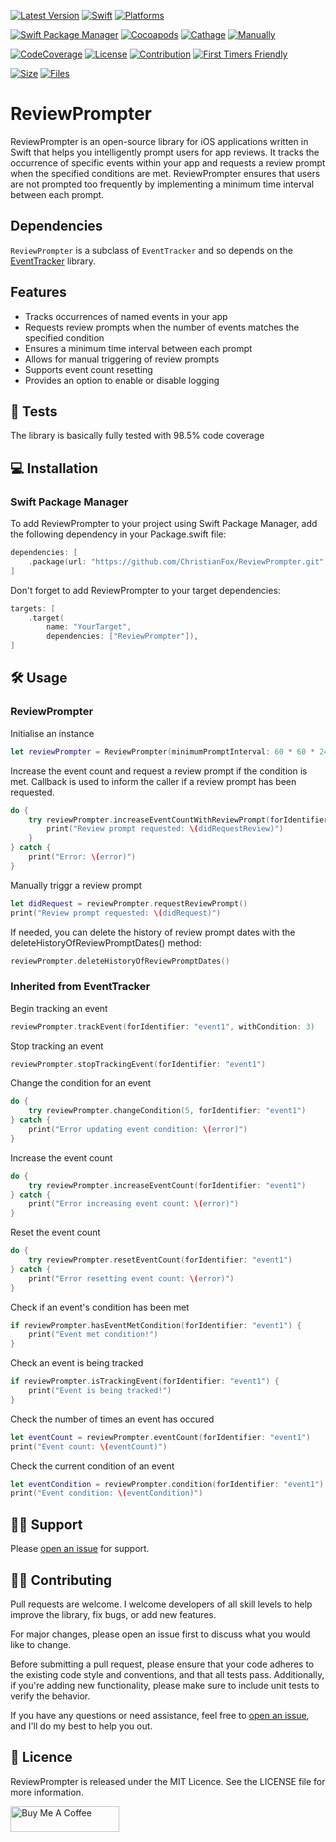 [![Latest Version](https://img.shields.io/github/v/tag/ChristianFox/ReviewPrompter?sort=semver&label=Version&color=orange)](https://github.com/ChristianFox/ReviewPrompter/)
[![Swift](https://img.shields.io/badge/Swift-5.7-orange)](https://img.shields.io/badge/Swift-5.7-orange)
[![Platforms](https://img.shields.io/badge/Platforms-macOS_iOS-orange)](https://img.shields.io/badge/Platforms-macOS_iOS_tvOS_watchOS_Linux_Windows-orange)

[![Swift Package Manager](https://img.shields.io/badge/Swift_Package_Manager-yes-green)](https://img.shields.io/badge/Swift_Package_Manager-yes-green)
[![Cocoapods](https://img.shields.io/badge/Cocoapods-no-red)](https://img.shields.io/badge/Cocoapods-no-red)
[![Cathage](https://img.shields.io/badge/Cathage-no-red)](https://img.shields.io/badge/Cathage-no-red)
[![Manually](https://img.shields.io/badge/Manual_Import-yes-green)](https://img.shields.io/badge/Manually_Added-sure-green)

[![CodeCoverage](https://img.shields.io/badge/Code%20Coverage-98.5%25-green)](https://img.shields.io/badge/Code%20Coverage-98.5%25-green)
[![License](https://img.shields.io/badge/license-mit-blue.svg)](https://github.com/ChristianFox/ReviewPrompter/blob/master/LICENSE)
[![Contribution](https://img.shields.io/badge/Contributions-Welcome-blue)](https://github.com/ChristianFox/ReviewPrompter/labels/contribute)
[![First Timers Friendly](https://img.shields.io/badge/First_Timers-Welcome-blue)](https://github.com/ChristianFox/ReviewPrompter/labels/contribute)

[![Size](https://img.shields.io/github/repo-size/ChristianFox/ReviewPrompter?color=orange)](https://img.shields.io/github/repo-size/ChristianFox/ReviewPrompter?color=orange)
[![Files](https://img.shields.io/github/directory-file-count/ChristianFox/ReviewPrompter?color=orange)](https://img.shields.io/github/directory-file-count/ChristianFox/ReviewPrompter?color=orange)


# ReviewPrompter

ReviewPrompter is an open-source library for iOS applications written in Swift that helps you intelligently prompt users for app reviews. It tracks the occurrence of specific events within your app and requests a review prompt when the specified conditions are met. ReviewPrompter ensures that users are not prompted too frequently by implementing a minimum time interval between each prompt.

## Dependencies

`ReviewPrompter` is a subclass of `EventTracker` and so depends on the [EventTracker](http://github.com/ChristianFox/EventTracker) library.

## Features

- Tracks occurrences of named events in your app
- Requests review prompts when the number of events matches the specified condition
- Ensures a minimum time interval between each prompt
- Allows for manual triggering of review prompts
- Supports event count resetting
- Provides an option to enable or disable logging

## 🧪 Tests

The library is basically fully tested with 98.5% code coverage

## 💻 Installation

### Swift Package Manager
To add ReviewPrompter to your project using Swift Package Manager, add the following dependency in your Package.swift file:

```swift
dependencies: [
    .package(url: "https://github.com/ChristianFox/ReviewPrompter.git", from: "1.0.0")
]
```

Don't forget to add ReviewPrompter to your target dependencies:

```swift
targets: [
    .target(
        name: "YourTarget",
        dependencies: ["ReviewPrompter"]),
]
```

## 🛠️ Usage

### ReviewPrompter

Initialise an instance

```swift
let reviewPrompter = ReviewPrompter(minimumPromptInterval: 60 * 60 * 24 * 7) // 1 week
```

Increase the event count and request a review prompt if the condition is met. Callback is used to inform the caller if a review prompt has been requested.

```swift
do {
    try reviewPrompter.increaseEventCountWithReviewPrompt(forIdentifier: "event1") { didRequestReview in
        print("Review prompt requested: \(didRequestReview)")
    }
} catch {
    print("Error: \(error)")
}
```

Manually triggr a review prompt

```swift
let didRequest = reviewPrompter.requestReviewPrompt()
print("Review prompt requested: \(didRequest)")
```

If needed, you can delete the history of review prompt dates with the deleteHistoryOfReviewPromptDates() method:

```swift
reviewPrompter.deleteHistoryOfReviewPromptDates()
```


### Inherited from EventTracker

Begin tracking an event

```swift
reviewPrompter.trackEvent(forIdentifier: "event1", withCondition: 3)
```

Stop tracking an event

```swift
reviewPrompter.stopTrackingEvent(forIdentifier: "event1")
```

Change the condition for an event

```swift
do {
    try reviewPrompter.changeCondition(5, forIdentifier: "event1")
} catch {
    print("Error updating event condition: \(error)")
}
```

Increase the event count
 
```swift
do {
    try reviewPrompter.increaseEventCount(forIdentifier: "event1")
} catch {
    print("Error increasing event count: \(error)")
}
```


Reset the event count

```swift
do {
    try reviewPrompter.resetEventCount(forIdentifier: "event1")
} catch {
    print("Error resetting event count: \(error)")
}
```

Check if an event's condition has been met

```swift
if reviewPrompter.hasEventMetCondition(forIdentifier: "event1") {
    print("Event met condition!")
}
```

Check an event is being tracked

```swift
if reviewPrompter.isTrackingEvent(forIdentifier: "event1") {
    print("Event is being tracked!")
}
```

Check the number of times an event has occured

```swift
let eventCount = reviewPrompter.eventCount(forIdentifier: "event1")
print("Event count: \(eventCount)")
```

Check the current condition of an event

```swift
let eventCondition = reviewPrompter.condition(forIdentifier: "event1")
print("Event condition: \(eventCondition)")
```

## 🐕‍🦺 Support

Please [open an issue](https://github.com/ChristianFox/ReviewPrompter/issues/new) for support.

## 👷‍♂️ Contributing

Pull requests are welcome. I welcome developers of all skill levels to help improve the library, fix bugs, or add new features. 

For major changes, please open an issue first to discuss what you would like to change.

Before submitting a pull request, please ensure that your code adheres to the existing code style and conventions, and that all tests pass. Additionally, if you're adding new functionality, please make sure to include unit tests to verify the behavior.

If you have any questions or need assistance, feel free to [open an issue](https://github.com/ChristianFox/ReviewPrompter/issues/new), and I'll do my best to help you out. 

## 🪪 Licence

ReviewPrompter is released under the MIT Licence. See the LICENSE file for more information.

<a href="https://www.buymeacoffee.com/chrisfox" target="_blank"><img src="https://cdn.buymeacoffee.com/buttons/default-orange.png" alt="Buy Me A Coffee" height="41" width="174"></a>

